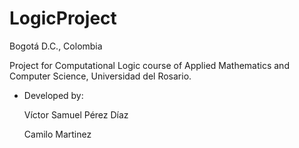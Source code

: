 # LogicProject

Bogotá D.C., Colombia

Project for Computational Logic course of Applied Mathematics and Computer Science, Universidad del Rosario.

- Developed by:

	Víctor Samuel Pérez Díaz

	Camilo Martinez
